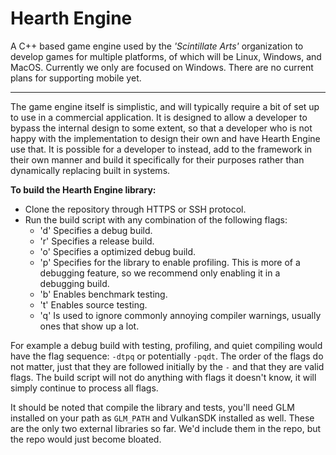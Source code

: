 # Hearth Engine

A C++ based game engine used by the *'Scintillate Arts'* organization to develop games for multiple
platforms, of which will be Linux, Windows, and MacOS. Currently we only are focused on Windows.
There are no current plans for supporting mobile yet.

---

The game engine itself is simplistic, and will typically require a bit of set up to use in a
commercial application. It is designed to allow a developer to bypass the internal design to some
extent, so that a developer who is not happy with the implementation to design their own and have
Hearth Engine use that. It is possible for a developer to instead, add to the framework in their own
manner and build it specifically for their purposes rather than dynamically replacing built in
systems.

__To build the Hearth Engine library:__

* Clone the repository through HTTPS or SSH protocol.
* Run the build script with any combination of the following flags:
  * 'd' Specifies a debug build.
  * 'r' Specifies a release build.
  * 'o' Specifies a optimized debug build.
  * 'p' Specifies for the library to enable profiling. This is more of a debugging feature, so we
  recommend only enabling it in a debugging build.
  * 'b' Enables benchmark testing.
  * 't' Enables source testing.
  * 'q' Is used to ignore commonly annoying compiler warnings, usually ones that show up a lot.

For example a debug build with testing, profiling, and quiet compiling would have the flag sequence:
`-dtpq` or potentially `-pqdt`. The order of the flags do not matter, just that they are followed
initially by the `-` and that they are valid flags. The build script will not do anything with flags
it doesn't know, it will simply continue to process all flags.

It should be noted that compile the library and tests, you'll need GLM installed on your path as
`GLM_PATH` and VulkanSDK installed as well. These are the only two external libraries so far. We'd
include them in the repo, but the repo would just become bloated.
